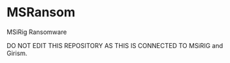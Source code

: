 # MSRansom
MSiRig Ransomware

DO NOT EDIT THIS REPOSITORY AS THIS IS CONNECTED TO MSiRIG and Girism.
